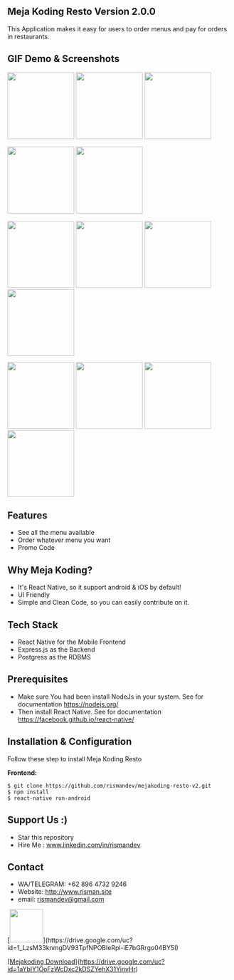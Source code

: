 ## Meja Koding Resto Version 2.0.0
This Application makes it easy for users to order menus and pay for orders in restaurants.

## GIF Demo & Screenshots

<p float="left">
  <img src="https://drive.google.com/uc?id=1PAIsVwFZJmahG2OE7EfU_mLq89tZSsMM" width="150" />
  <img src="https://drive.google.com/uc?id=1j6WEcCf_rQT1ES5-2wPtVKlawrNJvpUu" width="150"  />
  <img src="https://drive.google.com/uc?id=1GcDiR2Ut17lPIhhkgIXsd5nT9mjvvdYh" width="150"  />
</p>
<p float="left">
  <img src="https://drive.google.com/uc?id=10Zmeo-ub1B_s-CgevTbS0pJk2sP2Y4mt" width="150" />
  <img src="https://drive.google.com/uc?id=13obyVtDq5LjhWAlAj0FlKTeGB8G9uy6p" width="150"  />
</p>
<p float="left">
  <img src="https://drive.google.com/uc?id=1e71N6mpy7EJXyxjN45Nc-SQb5DPmMM81" width="150" />
  <img src="https://drive.google.com/uc?id=1DmQx5Cpw6sQvP-szefka2UqtbEq8Agfr" width="150"  />
  <img src="https://drive.google.com/uc?id=1Jj2g3i_eiY7MScfmdjjNLrdaDws93Cp6" width="150"  />
  <img src="https://drive.google.com/uc?id=12qkbI-7pwWXKxtNos6nXcEh9PbA-MU1Y" width="150"  />
</p>
<p float="left">
  <img src="https://drive.google.com/uc?id=1dT4a7f8mNmn4Si3cdqYQfN-AbtZ_A6f3" width="150" />
  <img src="https://drive.google.com/uc?id=1g9KZfDVg_26tN-cQVvw2Mle6k391ZlL-" width="150"  />
  <img src="https://drive.google.com/uc?id=1Sa_G8qSAzx8UOVdsJT6rMtNz8eE1-IdR" width="150"  />
  <img src="https://drive.google.com/uc?id=1puoJsBHV3vtBV3niy6aN8a5MyaaxB-vT" width="150"  />
</p>


## Features
* See all the menu available
* Order whatever menu you want
* Promo Code

## Why Meja Koding?
* It's React Native, so it support android & iOS by default!
* UI Friendly
* Simple and Clean Code, so you can easily contribute on it.

## Tech Stack
* React Native for the Mobile Frontend
* Express.js as the Backend
* Postgress as the RDBMS

## Prerequisites
* Make sure You had been install NodeJs in your system. See for documentation https://nodejs.org/
* Then install React Native. See for documentation https://facebook.github.io/react-native/


## Installation & Configuration
Follow these step to install Meja Koding Resto

**Frontend:**
```
$ git clone https://github.com/rismandev/mejakoding-resto-v2.git
$ npm install
$ react-native run-android 
```

## Support Us :)
* Star this repository
* Hire Me : www.linkedin.com/in/rismandev
## Contact 
  * WA/TELEGRAM: +62 896 4732 9246
  * Website: http://www.risman.site
  * email: rismandev@gmail.com
  
<p float="left">  
[<img width=75 src="https://cdn.dribbble.com/users/198461/screenshots/1087053/attachments/135506/Google_Slides_Icon.png">](https://drive.google.com/uc?id=1_LzsM33knmgDV93TpfNPOBIeRpl-iE7bGRrgo04BY5I)
  
[[Mejakoding Download](https://i1.wp.com/apkmodsios.com/wp-content/uploads/2018/12/Download-Infinite-Design-3.4.10-Apk.png)](https://drive.google.com/uc?id=1aYblY1OoFzWcDxc2kDSZYehX31YinvHr)
</p>
